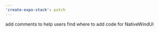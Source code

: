 ```yaml
---
'create-expo-stack': patch
---
```


add comments to help users find where to add code for NativeWindUI
